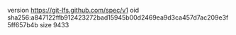 version https://git-lfs.github.com/spec/v1
oid sha256:a847122ffb912423272bad15945b00d2469ea9d3ca457d7ac209e3f5ff657b4b
size 9433

